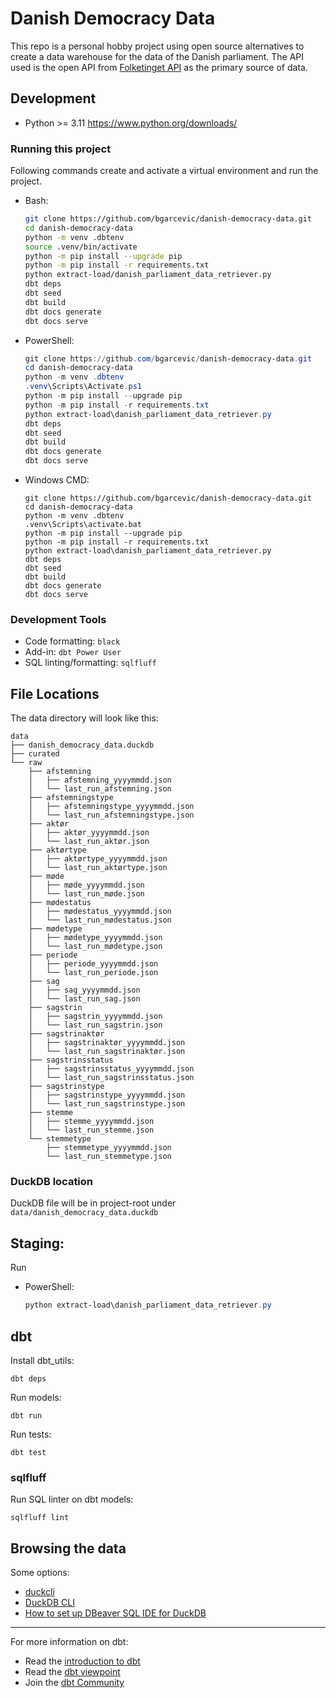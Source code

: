 # Danish Democracy Data

This repo is a personal hobby project using open source alternatives to create a data warehouse for the data of the Danish parliament. 
The API used is the open API from [Folketinget API](https://oda.ft.dk/Home/WebApi) as the primary source of data.

## Development

* Python >= 3.11 https://www.python.org/downloads/

### Running this project

Following commands create and activate a virtual environment and run the project.

* Bash:
    ```bash
    git clone https://github.com/bgarcevic/danish-democracy-data.git
    cd danish-democracy-data
    python -m venv .dbtenv
    source .venv/bin/activate
    python -m pip install --upgrade pip
    python -m pip install -r requirements.txt
    python extract-load/danish_parliament_data_retriever.py
    dbt deps
    dbt seed
    dbt build
    dbt docs generate
    dbt docs serve
    ```
* PowerShell:
    ```powershell
    git clone https://github.com/bgarcevic/danish-democracy-data.git
    cd danish-democracy-data
    python -m venv .dbtenv
    .venv\Scripts\Activate.ps1
    python -m pip install --upgrade pip
    python -m pip install -r requirements.txt
    python extract-load\danish_parliament_data_retriever.py
    dbt deps
    dbt seed
    dbt build
    dbt docs generate
    dbt docs serve
    ```
* Windows CMD:
    ```
    git clone https://github.com/bgarcevic/danish-democracy-data.git
    cd danish-democracy-data
    python -m venv .dbtenv
    .venv\Scripts\activate.bat
    python -m pip install --upgrade pip
    python -m pip install -r requirements.txt
    python extract-load\danish_parliament_data_retriever.py
    dbt deps
    dbt seed
    dbt build
    dbt docs generate
    dbt docs serve
    ```

### Development Tools

* Code formatting: `black`
* Add-in: `dbt Power User`
* SQL linting/formatting: `sqlfluff`

## File Locations

The data directory will look like this:
```
data
├── danish_democracy_data.duckdb
├── curated
└── raw
    ├── afstemning
    │   ├── afstemning_yyyymmdd.json
    │   └── last_run_afstemning.json
    ├── afstemningstype
    │   ├── afstemningstype_yyyymmdd.json
    │   └── last_run_afstemningstype.json
    ├── aktør
    │   ├── aktør_yyyymmdd.json
    │   └── last_run_aktør.json
    ├── aktørtype
    │   ├── aktørtype_yyyymmdd.json
    │   └── last_run_aktørtype.json
    ├── møde
    │   ├── møde_yyyymmdd.json
    │   └── last_run_møde.json
    ├── mødestatus
    │   ├── mødestatus_yyyymmdd.json
    │   └── last_run_mødestatus.json
    ├── mødetype
    │   ├── mødetype_yyyymmdd.json
    │   └── last_run_mødetype.json
    ├── periode
    │   ├── periode_yyyymmdd.json
    │   └── last_run_periode.json
    ├── sag
    │   ├── sag_yyyymmdd.json
    │   └── last_run_sag.json
    ├── sagstrin
    │   ├── sagstrin_yyyymmdd.json
    │   └── last_run_sagstrin.json
    ├── sagstrinaktør
    │   ├── sagstrinaktør_yyyymmdd.json
    │   └── last_run_sagstrinaktør.json
    ├── sagstrinsstatus
    │   ├── sagstrinsstatus_yyyymmdd.json
    │   └── last_run_sagstrinsstatus.json
    ├── sagstrinstype
    │   ├── sagstrinstype_yyyymmdd.json
    │   └── last_run_sagstrinstype.json
    ├── stemme
    │   ├── stemme_yyyymmdd.json
    │   └── last_run_stemme.json
    └── stemmetype
        ├── stemmetype_yyyymmdd.json
        └── last_run_stemmetype.json
```

### DuckDB location

DuckDB file will be in project-root under `data/danish_democracy_data.duckdb`

## Staging:

Run 

* PowerShell:
    ```powershell
    python extract-load\danish_parliament_data_retriever.py
    ```

## dbt

Install dbt_utils:
```
dbt deps
```

Run models:
```
dbt run
```

Run tests:
```
dbt test
```

### sqlfluff

Run SQL linter on dbt models:
```
sqlfluff lint
```

## Browsing the data
Some options:
- [duckcli](https://pypi.org/project/duckcli/)
- [DuckDB CLI](https://duckdb.org/docs/installation/?environment=cli)
- [How to set up DBeaver SQL IDE for DuckDB](https://duckdb.org/docs/guides/sql_editors/dbeaver)

---
For more information on dbt:
- Read the [introduction to dbt](https://docs.getdbt.com/docs/introduction)
- Read the [dbt viewpoint](https://docs.getdbt.com/docs/about/viewpoint)
- Join the [dbt Community](http://community.getdbt.com/)
